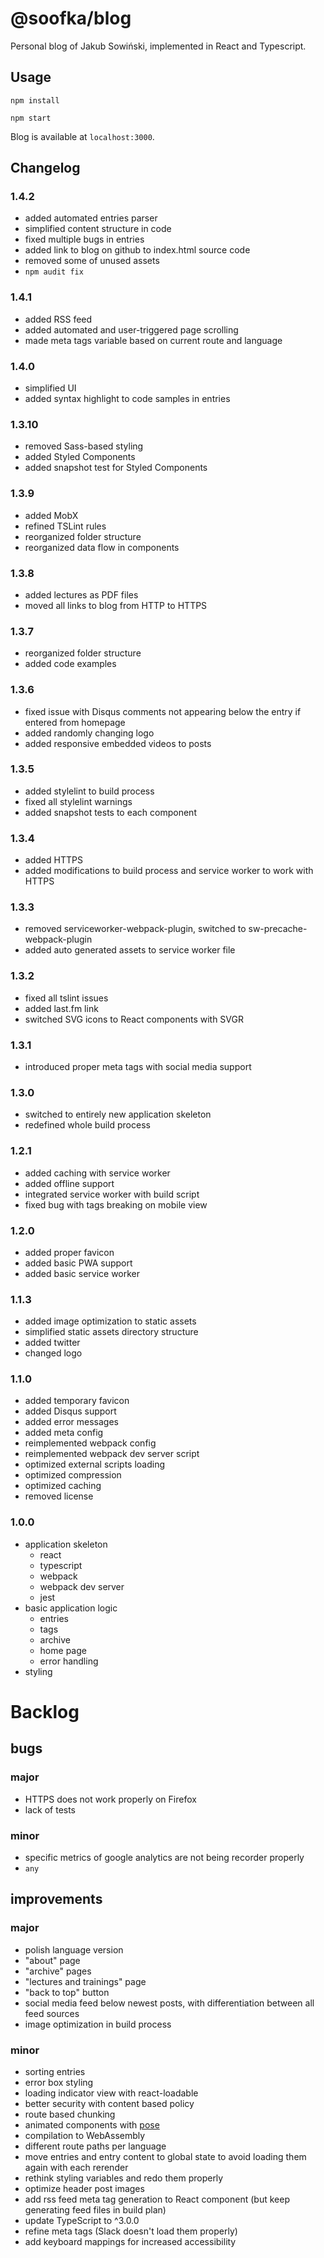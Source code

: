 # @soofka/blog
Personal blog of Jakub Sowiński, implemented in React and Typescript.

## Usage

```
npm install
```
```
npm start
```
Blog is available at `localhost:3000`.

## Changelog
### 1.4.2
- added automated entries parser
- simplified content structure in code
- fixed multiple bugs in entries
- added link to blog on github to index.html source code
- removed some of unused assets
- `npm audit fix`

### 1.4.1
- added RSS feed
- added automated and user-triggered page scrolling
- made meta tags variable based on current route and language

### 1.4.0
- simplified UI
- added syntax highlight to code samples in entries

### 1.3.10
- removed Sass-based styling
- added Styled Components
- added snapshot test for Styled Components

### 1.3.9
- added MobX
- refined TSLint rules
- reorganized folder structure
- reorganized data flow in components

### 1.3.8
- added lectures as PDF files
- moved all links to blog from HTTP to HTTPS

### 1.3.7
- reorganized folder structure
- added code examples

### 1.3.6
- fixed issue with Disqus comments not appearing below the entry if entered from homepage
- added randomly changing logo
- added responsive embedded videos to posts

### 1.3.5
- added stylelint to build process 
- fixed all stylelint warnings
- added snapshot tests to each component

### 1.3.4
- added HTTPS
- added modifications to build process and service worker to work with HTTPS

### 1.3.3
- removed serviceworker-webpack-plugin, switched to sw-precache-webpack-plugin
- added auto generated assets to service worker file 

### 1.3.2
- fixed all tslint issues
- added last.fm link
- switched SVG icons to React components with SVGR

### 1.3.1
- introduced proper meta tags with social media support

### 1.3.0
- switched to entirely new application skeleton
- redefined whole build process

### 1.2.1
- added caching with service worker
- added offline support
- integrated service worker with build script
- fixed bug with tags breaking on mobile view 

### 1.2.0
- added proper favicon
- added basic PWA support
- added basic service worker

### 1.1.3
- added image optimization to static assets
- simplified static assets directory structure
- added twitter
- changed logo

### 1.1.0
- added temporary favicon
- added Disqus support
- added error messages
- added meta config
- reimplemented webpack config
- reimplemented webpack dev server script
- optimized external scripts loading
- optimized compression
- optimized caching
- removed license

### 1.0.0
- application skeleton
    - react
    - typescript
    - webpack
    - webpack dev server
    - jest
- basic application logic
    - entries
    - tags
    - archive
    - home page
    - error handling
- styling

# Backlog
## bugs
### major
- HTTPS does not work properly on Firefox
- lack of tests

### minor
- specific metrics of google analytics are not being recorder properly
- `any`

## improvements
### major
- polish language version
- "about" page
- "archive" pages
- "lectures and trainings" page
- "back to top" button
- social media feed below newest posts, with differentiation between all feed sources
- image optimization in build process

### minor
- sorting entries
- error box styling
- loading indicator view with react-loadable
- better security with content based policy
- route based chunking
- animated components with [pose](https://popmotion.io/pose/learn/route-transitions-reach-router/)
- compilation to WebAssembly
- different route paths per language
- move entries and entry content to global state to avoid loading them again with each rerender
- rethink styling variables and redo them properly
- optimize header post images
- add rss feed meta tag generation to React component (but keep generating feed files in build plan)
- update TypeScript to ^3.0.0
- refine meta tags (Slack doesn't load them properly)
- add keyboard mappings for increased accessibility
